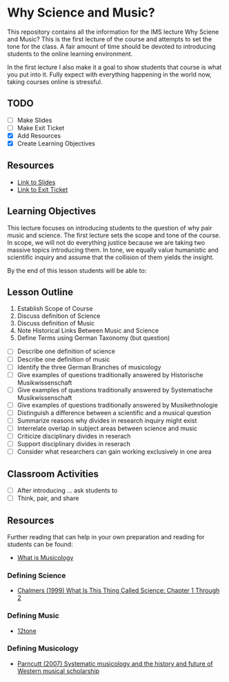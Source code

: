 # Why Science and Music? 

This repository contains all the information for the IMS lecture Why Sciene and Music?
This is the first lecture of the course and attempts to set the tone for the class.
A fair amount of time should be devoted to introducing students to the online learning environment. 

In the first lecture I also make it a goal to show students that course is what you put into it.
Fully expect with everything happening in the world now, taking courses online is stressful.

## TODO

* [ ] Make Slides
* [ ] Make Exit Ticket 
* [X] Add Resources 
* [X] Create Learning Objectives 

## Resources

* [Link to Slides]()
* [Link to Exit Ticket]()

## Learning Objectives 

This lecture focuses on introducing students to the question of why pair music and science.
The first lecture sets the scope and tone of the course.
In scope, we will not do everything justice because we are taking two massive topics introducing them.
In tone, we equally value humanistic and scientific inquiry and assume that the collision of them yields the insight. 

By the end of this lesson students will be able to: 

## Lesson Outline 

1. Establish Scope of Course 
2. Discuss definition of Science
3. Discuss definition of Music
4. Note Historical Links Between Music and Science 
5. Define Terms using German Taxonomy (but question) 

* [ ] Describe one definition of science 
* [ ] Describe one definition of music  
* [ ] Identify the three German Branches of musicology 
* [ ] Give examples of questions traditionally answered by Historische Musikwissenschaft
* [ ] Give examples of questions traditionally answered by Systematische Musikwissenschaft
* [ ] Give examples of questions traditionally answered by Musikethnologie
* [ ] Distinguish a difference between a scientific and a musical question
* [ ] Summarize reasons why divides in research inquiry might exist 
* [ ] Interrelate overlap in subject areas between science and music
* [ ] Criticize disciplinary divides in reserach
* [ ] Support disciplinary divides in reserach
* [ ] Consider what researchers can gain working exclusively in one area

## Classroom Activities

* [ ] After introducing ... ask students to
* [ ] Think, pair, and share 

## Resources 

Further reading that can help in your own preparation and reading for students can be found:

* [What is Musicology](https://www.thebritishacademy.ac.uk/blog/what-is-musicology/)

### Defining Science 

* [Chalmers (1999) What Is This Thing Called Science: Chapter 1 Through 2]()

### Defining Music

* [12tone](https://www.youtube.com/watch?v=l7xIS_Gobcc)

### Defining Musicology

* [Parncutt (2007) Systematic musicology and the history and future of Western musical scholarship](http://musicstudies.org/wp-content/uploads/2017/01/Systematic_Musicology_PARNCUTT1-32.pdf)
